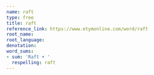 ```yaml
---
name: raft
type: free
title: raft
reference_link: https://www.etymonline.com/word/raft
root_name: 
root_language: 
denotation: 
word_sums:
- sum: 'Raft + '
  respelling: raft
---
```

